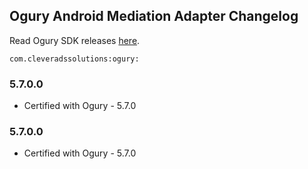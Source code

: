 ## Ogury Android Mediation Adapter Changelog
Read Ogury SDK releases [here](https://ogury-ltd.gitbook.io/release-notes/android/ogury-sdk).
```
com.cleveradssolutions:ogury:
```

### 5.7.0.0
- Certified with Ogury - 5.7.0

### 5.7.0.0
- Certified with Ogury - 5.7.0

### 
